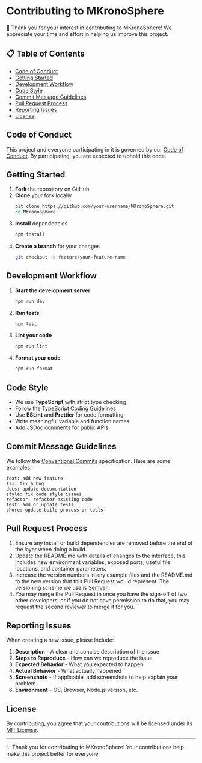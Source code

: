 # Contributing to MKronoSphere

🌟 Thank you for your interest in contributing to MKronoSphere! We appreciate your time and effort in helping us improve this project.

## 📋 Table of Contents

- [Code of Conduct](#code-of-conduct)
- [Getting Started](#getting-started)
- [Development Workflow](#development-workflow)
- [Code Style](#code-style)
- [Commit Message Guidelines](#commit-message-guidelines)
- [Pull Request Process](#pull-request-process)
- [Reporting Issues](#reporting-issues)
- [License](#license)

## Code of Conduct

This project and everyone participating in it is governed by our [Code of Conduct](CODE_OF_CONDUCT.md). By participating, you are expected to uphold this code.

## Getting Started

1. **Fork** the repository on GitHub
2. **Clone** your fork locally
   ```bash
   git clone https://github.com/your-username/MKronoSphere.git
   cd MKronoSphere
   ```
3. **Install** dependencies
   ```bash
   npm install
   ```
4. **Create a branch** for your changes
   ```bash
   git checkout -b feature/your-feature-name
   ```

## Development Workflow

1. **Start the development server**
   ```bash
   npm run dev
   ```

2. **Run tests**
   ```bash
   npm test
   ```

3. **Lint your code**
   ```bash
   npm run lint
   ```

4. **Format your code**
   ```bash
   npm run format
   ```

## Code Style

- We use **TypeScript** with strict type checking
- Follow the [TypeScript Coding Guidelines](https://github.com/Microsoft/TypeScript/wiki/Coding-guidelines)
- Use **ESLint** and **Prettier** for code formatting
- Write meaningful variable and function names
- Add JSDoc comments for public APIs

## Commit Message Guidelines

We follow the [Conventional Commits](https://www.conventionalcommits.org/) specification. Here are some examples:

```
feat: add new feature
fix: fix a bug
docs: update documentation
style: fix code style issues
refactor: refactor existing code
test: add or update tests
chore: update build process or tools
```

## Pull Request Process

1. Ensure any install or build dependencies are removed before the end of the layer when doing a build.
2. Update the README.md with details of changes to the interface, this includes new environment variables, exposed ports, useful file locations, and container parameters.
3. Increase the version numbers in any example files and the README.md to the new version that this Pull Request would represent. The versioning scheme we use is [SemVer](http://semver.org/).
4. You may merge the Pull Request in once you have the sign-off of two other developers, or if you do not have permission to do that, you may request the second reviewer to merge it for you.

## Reporting Issues

When creating a new issue, please include:

1. **Description** - A clear and concise description of the issue
2. **Steps to Reproduce** - How can we reproduce the issue
3. **Expected Behavior** - What you expected to happen
4. **Actual Behavior** - What actually happened
5. **Screenshots** - If applicable, add screenshots to help explain your problem
6. **Environment** - OS, Browser, Node.js version, etc.

## License

By contributing, you agree that your contributions will be licensed under its [MIT License](LICENSE).

---

✨ Thank you for contributing to MKronoSphere! Your contributions help make this project better for everyone.
